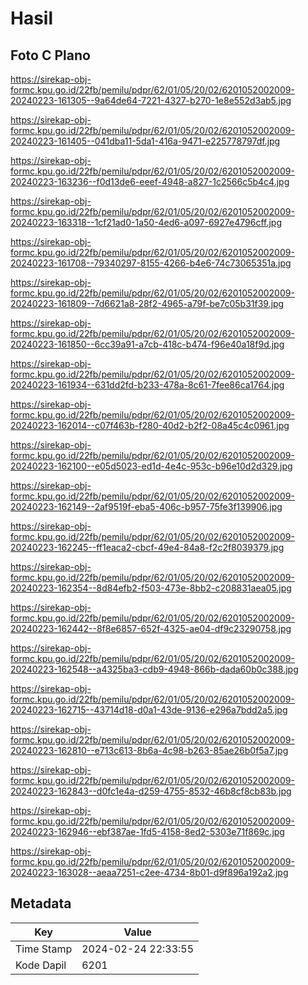 # Hasil

## Foto C Plano

https://sirekap-obj-formc.kpu.go.id/22fb/pemilu/pdpr/62/01/05/20/02/6201052002009-20240223-161305--9a64de64-7221-4327-b270-1e8e552d3ab5.jpg

https://sirekap-obj-formc.kpu.go.id/22fb/pemilu/pdpr/62/01/05/20/02/6201052002009-20240223-161405--041dba11-5da1-416a-9471-e225778797df.jpg

https://sirekap-obj-formc.kpu.go.id/22fb/pemilu/pdpr/62/01/05/20/02/6201052002009-20240223-163236--f0d13de6-eeef-4948-a827-1c2566c5b4c4.jpg

https://sirekap-obj-formc.kpu.go.id/22fb/pemilu/pdpr/62/01/05/20/02/6201052002009-20240223-163318--1cf21ad0-1a50-4ed6-a097-6927e4796cff.jpg

https://sirekap-obj-formc.kpu.go.id/22fb/pemilu/pdpr/62/01/05/20/02/6201052002009-20240223-161708--79340297-8155-4266-b4e6-74c73065351a.jpg

https://sirekap-obj-formc.kpu.go.id/22fb/pemilu/pdpr/62/01/05/20/02/6201052002009-20240223-161809--7d6621a8-28f2-4965-a79f-be7c05b31f39.jpg

https://sirekap-obj-formc.kpu.go.id/22fb/pemilu/pdpr/62/01/05/20/02/6201052002009-20240223-161850--6cc39a91-a7cb-418c-b474-f96e40a18f9d.jpg

https://sirekap-obj-formc.kpu.go.id/22fb/pemilu/pdpr/62/01/05/20/02/6201052002009-20240223-161934--631dd2fd-b233-478a-8c61-7fee86ca1764.jpg

https://sirekap-obj-formc.kpu.go.id/22fb/pemilu/pdpr/62/01/05/20/02/6201052002009-20240223-162014--c07f463b-f280-40d2-b2f2-08a45c4c0961.jpg

https://sirekap-obj-formc.kpu.go.id/22fb/pemilu/pdpr/62/01/05/20/02/6201052002009-20240223-162100--e05d5023-ed1d-4e4c-953c-b96e10d2d329.jpg

https://sirekap-obj-formc.kpu.go.id/22fb/pemilu/pdpr/62/01/05/20/02/6201052002009-20240223-162149--2af9519f-eba5-406c-b957-75fe3f139906.jpg

https://sirekap-obj-formc.kpu.go.id/22fb/pemilu/pdpr/62/01/05/20/02/6201052002009-20240223-162245--ff1eaca2-cbcf-49e4-84a8-f2c2f8039379.jpg

https://sirekap-obj-formc.kpu.go.id/22fb/pemilu/pdpr/62/01/05/20/02/6201052002009-20240223-162354--8d84efb2-f503-473e-8bb2-c208831aea05.jpg

https://sirekap-obj-formc.kpu.go.id/22fb/pemilu/pdpr/62/01/05/20/02/6201052002009-20240223-162442--8f8e6857-652f-4325-ae04-df9c23290758.jpg

https://sirekap-obj-formc.kpu.go.id/22fb/pemilu/pdpr/62/01/05/20/02/6201052002009-20240223-162548--a4325ba3-cdb9-4948-866b-dada60b0c388.jpg

https://sirekap-obj-formc.kpu.go.id/22fb/pemilu/pdpr/62/01/05/20/02/6201052002009-20240223-162715--43714d18-d0a1-43de-9136-e296a7bdd2a5.jpg

https://sirekap-obj-formc.kpu.go.id/22fb/pemilu/pdpr/62/01/05/20/02/6201052002009-20240223-162810--e713c613-8b6a-4c98-b263-85ae26b0f5a7.jpg

https://sirekap-obj-formc.kpu.go.id/22fb/pemilu/pdpr/62/01/05/20/02/6201052002009-20240223-162843--d0fc1e4a-d259-4755-8532-46b8cf8cb83b.jpg

https://sirekap-obj-formc.kpu.go.id/22fb/pemilu/pdpr/62/01/05/20/02/6201052002009-20240223-162946--ebf387ae-1fd5-4158-8ed2-5303e71f869c.jpg

https://sirekap-obj-formc.kpu.go.id/22fb/pemilu/pdpr/62/01/05/20/02/6201052002009-20240223-163028--aeaa7251-c2ee-4734-8b01-d9f896a192a2.jpg


## Metadata

| Key        | Value               |
| ---------- | ------------------- |
| Time Stamp | 2024-02-24 22:33:55 |
| Kode Dapil | 6201                |



